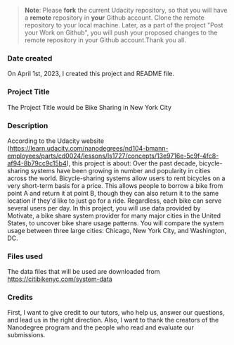 >**Note**: Please **fork** the current Udacity repository, so that you will have a **remote** repository in **your** Github account. Clone the remote repository to your local machine. Later, as a part of the project "Post your Work on Github", you will push your proposed changes to the remote repository in your Github account.Thank you all.

### Date created
On April 1st, 2023, I created this project and README file.

### Project Title
The Project Title would be Bike Sharing in New York City

### Description
According to the Udacity website (https://learn.udacity.com/nanodegrees/nd104-bmann-employees/parts/cd0024/lessons/ls1727/concepts/13e9716e-5c9f-4fc8-af94-8b79cc9c15b4), this project is about: Over the past decade, bicycle-sharing systems have been growing in number and popularity in cities across the world. Bicycle-sharing systems allow users to rent bicycles on a very short-term basis for a price. This allows people to borrow a bike from point A and return it at point B, though they can also return it to the same location if they'd like to just go for a ride. Regardless, each bike can serve several users per day. In this project, you will use data provided by Motivate, a bike share system provider for many major cities in the United States, to uncover bike share usage patterns. You will compare the system usage between three large cities: Chicago, New York City, and Washington, DC.

### Files used
The data files that will be used are downloaded from https://citibikenyc.com/system-data

### Credits
First, I want to give credit to our tutors, who help us, answer our questions, and lead us in the right direction. Also, I want to thank the creators of the Nanodegree program and the people who read and evaluate our submissions. 
